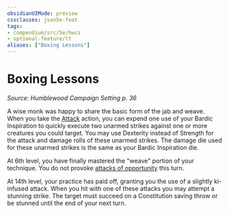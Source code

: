 ```yaml
---
obsidianUIMode: preview
cssclasses: json5e-feat
tags:
- compendium/src/5e/hwcs
- optional-feature/tt
aliases: ["Boxing Lessons"]
---
```

# Boxing Lessons
*Source: Humblewood Campaign Setting p. 36*  

A wise monk was happy to share the basic form of the jab and weave. When you take the [Attack](Mechanics/Rules/actions.md#Attack) action, you can expend one use of your Bardic Inspiration to quickly execute two unarmed strikes against one or more creatures you could target. You may use Dexterity instead of Strength for the attack and damage rolls of these unarmed strikes. The damage die used for these unarmed strikes is the same as your Bardic Inspiration die.

At 6th level, you have finally mastered the "weave" portion of your technique. You do not provoke [attacks of opportunity](Mechanics/Rules/actions.md#Opportunity%20Attack) this turn.

At 14th level, your practice has paid off, granting you the use of a slightly ki-infused attack. When you hit with one of these attacks you may attempt a stunning strike. The target must succeed on a Constitution saving throw or be stunned until the end of your next turn.